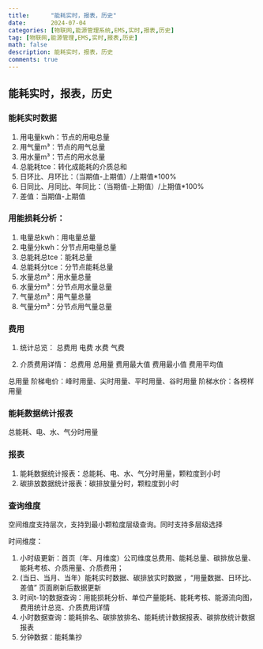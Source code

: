 ```yaml
---
title:      "能耗实时，报表，历史"
date:       2024-07-04
categories: [物联网,能源管理系统,EMS,实时,报表,历史]
tag: [物联网,能源管理,EMS,实时,报表,历史]
math: false
description: 能耗实时，报表，历史
comments: true
---
```


## 能耗实时，报表，历史

### 能耗实时数据
1. 用电量kwh：节点的用电总量
2. 用气量m³：节点的用气总量
3. 用水量m³：节点的用水总量
4. 总能耗tce：转化成能耗的介质总和
5. 日环比、月环比：（当期值-上期值）/上期值*100%
6. 日同比、月同比、年同比：（当期值-上期值）/上期值*100%
7. 差值：当期值-上期值

### 用能损耗分析：
1. 电量总kwh：用电量总量
2. 电量分kwh：分节点用电量总量
3. 总能耗总tce：能耗总量
4. 总能耗分tce：分节点能耗总量
5. 水量总m³：用水量总量
6. 水量分m³：分节点用水量总量
7. 气量总m³：用气量总量
8. 气量分m³：分节点用气量总量
### 费用
1. 统计总览：
总费用
电费
水费
气费

2. 介质费用详情：
总费用
总用量
费用最大值
费用最小值
费用平均值

总用量
阶梯电价：峰时用量、尖时用量、平时用量、谷时用量
阶梯水价：各榜样用量
### 能耗数据统计报表
总能耗、电、水、气分时用量

### 报表
1. 能耗数据统计报表：总能耗、电、水、气分时用量，颗粒度到小时
2. 碳排放数据统计报表：碳排放量分时，颗粒度到小时

### 查询维度
空间维度支持层次，支持到最小颗粒度层级查询。同时支持多层级选择

时间维度：
1. 小时级更新：首页（年、月维度）公司维度总费用、能耗总量、碳排放总量、能耗考核、介质用量、介质费用；
2. (当日、当月、当年）能耗实时数据、碳排放实时数据 ，“用量数据、日环比、差值” 页面刷新后数据更新 
3. 时间t-1的数据查询：用能损耗分析、单位产量能耗、能耗考核、能源流向图，费用统计总览、介质费用详情
4. 小时数据查询：能耗排名、碳排放排名、能耗统计数据报表、碳排放统计数据报表
5. 分钟数据：能耗集抄




